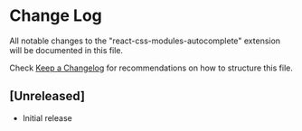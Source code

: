 # Change Log
All notable changes to the "react-css-modules-autocomplete" extension will be documented in this file.

Check [Keep a Changelog](http://keepachangelog.com/) for recommendations on how to structure this file.

## [Unreleased]
- Initial release